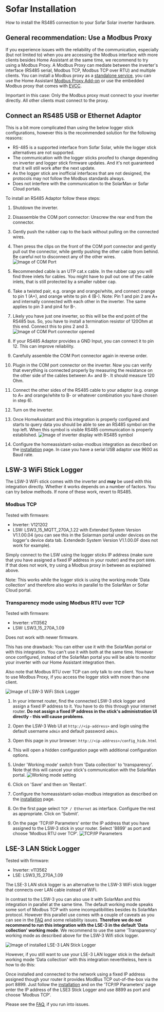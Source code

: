 # Sofar Installation

How to install the RS485 connection to your Sofar Solar inverter hardware.

## General recommendation: Use a Modbus Proxy

If you experience issues with the reliability of the communication, especially (but not limited to) when you are accessing the Modbus interface with more clients besides Home Assistant at the same time, we recommend to try using a Modbus Proxy. A Modbus Proxy can mediate between the inverter's interface (RS485 serial, Modbus TCP, Modbus TCP over RTU) and multiple clients. You can install a Modbus proxy as a [standalone service](https://github.com/tiagocoutinho/modbus-proxy), you can use the Home Assistant [Modbus Proxy Add-on](https://github.com/Akulatraxas/ha-modbusproxy) or use the embedded Modbus proxy that comes with [EVCC](https://docs.evcc.io/en/docs/reference/configuration/modbusproxy).

Important in this case: Only the Modbus proxy must connect to your inverter directly. All other clients must connect to the proxy.

## Connect an RS485 USB or Ethernet Adaptor

This is a bit more complicated than using the below logger stick configurations, however this is the recommended solution for the following reasons:

- RS-485 is a supported interface from Sofar Solar, while the logger stick alternatives are not supported.
- The communication with the logger sticks proofed to change depending on inverter and logger stick firmware updates. And it's not guaranteed that it will still work after the next update.
- As the logger stick are inofficial interfaces that are not designed, the protocols may not follow the Modbus standards always.
- Does not interfere with the communication to the SolarMan or Sofar Cloud portals.

To install an RS485 Adaptor follow these steps:

1. Shutdown the inverter.
2. Disassemble the COM port connector: Unscrew the rear end from the connector. 
3. Gently push the rubber cap to the back without pulling on the connected wires.
4. Then press the clips on the front of the COM port connector and gently pull out the connector, while gently pushing the other cable from behind. Be careful not to disconnect any of the other wires.
   ![Image of COM Port](images/installation-sofar-com-port.png)

5. Recommended cable is an UTP cat.x cable. In the rubber cap you will find three inlets for cables. You might have to pull out one of the cable inlets, that is still protected by a smaller rubber cap.
6. Take a twisted pair, e.g. orange and orange/white, and connect orange to pin 1 (A+), and orange white to pin 4 (B-). Note: Pin 1 and pin 2 are A+ and internally connected with each other in the inverter. The same applies to pin 3 and pin4 for B-.
7. Likely you have just one inverter, so this will be the end point of the RS485 bus. So, you have to install a termination resistor of 120Ohm at this end. Connect this to pins 2 and 3.
   ![Image of COM Port connector opened](images/installation-sofar-com-port-open.png)

8. If your RS485 Adaptor provides a GND Input, you can connect it to pin 12. This can improve reliability.
9. Carefully assemble the COM Port connector again in reverse order.
10. Plugin in the COM port connector on the inverter. Now you can verify that everything is connected properly by measuring the resistance on the other side of the cables between A+ and B-. It should measure 120 Ohm.
11. Connect the other sides of the RS485 cable to your adaptor (e.g. orange to A+ and orange/white to B- or whatever combination you have chosen in step 6).
12. Turn on the inverter.
13. Once HomeAssistant and this integration is properly configured and starts to query data you should be able to see an RS485 symbol on the top left. When this symbol is visible RS485 communication is properly established.
   ![Image of inverter display with RS485 symbol](images/installation-sofar-display.png)
14. Configure the homeassistant-solax-modbus integration as described on the [installation](installation.md) page. In case you have a serial USB adaptor use 9600 as Baud rate.

## LSW-3 WiFi Stick Logger

The LSW-3 WiFi stick comes with the inverter and **may** be used with this integration directly. Whether it works depends on a number of factors. You can try below methods. If none of these work, revert to RS485.

### Modbus TCP

Tested with firmware:
- Inverter: V121202
- LSW:  LSW3_15_MQTT_270A_1.22 with Extended System Version V1.1.00.04 (you can see this in the Solarman portal under devices on the logger's device data tab. Extendedn System Version V1.1.00.0F does not work for example).

Simply connect to the LSW using the logger sticks IP address (make sure that you have assigned a fixed IP address in your router) and the port `8899`. If that does not work, try using a Modbus proxy in between as explained above.

Note: This works while the logger stick is using the working mode 'Data collection' and therefore also works in parallel to the SolarMan or Sofar Cloud portal.


### Transparency mode using Modbus RTU over TCP

Tested with firmware:
- Inverter: v113562
- LSW:  LSW3_15_270A_1.09

Does not work with newer firmware.

This has one drawback: You can either use it with the SolarMan portal or with this integration. You can't use it with both at the same time. However once configured, instead of the SolarMan portal you will be able to monitor your inverter with our Home Assistant integration then.

Also note that Modbus RTU over TCP can only talk to one client. You have to use Modbus Proxy, if you access the logger stick with more than one client.

![Image of LSW-3 WiFi Stick Logger](images/adaptor-sofar-lsw3-wifi-logger.png)

1. In your internet router, find the connected LSW-3 stick logger and assign a fixed IP address to it. You have to do this through your internet router. **Do not assign a fixed IP address in the stick's administration UI directly - this will cause problems**.
2. Open the LSW-3 Web UI at `http://<ip-address>` and login using the default username `admin` and default password `admin`.
3. Open this page in your browser: `http://<ip-address>/config_hide.html`
4. This will open a hidden configuration page with additional configuration options.
5. Under 'Working mode' switch from 'Data collection' to 'transparency'. Note that this will cancel your stick's communication with the SolarMan portal.
   ![Working mode setting](images/installation-sofar-working-mode.png)

6. Click on 'Save' and then on 'Restart'.
7. Configure the homeassistant-solax-modbus integration as described on the [installation](installation.md) page.
8. On the first page select `TCP / Ethernet` as interface. Configure the rest as appropriate. Click on 'Submit'.
9. On the page 'TCP/IP Parameters' enter the IP address that you have assigned to the LSW-3 stick in your router. Select '8899' as port and choose 'Modbus RTU over TCP'.
   ![TCP/IP Parameters](images/installation-sofar-setup-tcpip.png) 

## LSE-3 LAN Stick Logger

Tested with firmware:
- Inverter: v113562
- LSE:  LSW3_15_270A_1.09

The LSE-3 LAN stick logger is an alternative to the LSW-3 WiFi stick logger that connects over LAN cable instead of WiFi. 

In contrast to the LSW-3 you can also use it with SolarMan and this integration in parallel at the same time. The default working mode speaks some sort of Modbus TCP with some incompatibilities besides its SolarMan protocol. However this parallel use comes with a couple of caveats as you can see in the [FAQ](./sofar-faq.md) and some reliability issues. **Therefore we do not recommend to run this integration with the LSE-3 in the default 'Data collection' working mode**. We recommend to use the same 'Transparency' working mode as described above for the LSW-3 Wifi stick logger.

![Image of installed LSE-3 LAN Stick Logger](images/installation-sofar-lse3-stick-logger.png)

However, if you still want to use your LSE-3 LAN logger stick in the default working mode 'Data collection' with this integration nevertheless, here is how to do this:

Once installed and connected to the network using a fixed IP address assigned though your router it provides ModBus TCP out-of-the-box via the port 8899. Just follow the [installation](installation.md) and on the 'TCP/IP Parameters' page enter the IP address of the LSE3 Stick Logger and use 8899 as port and choose 'Modbus TCP'.

Please see the [FAQ](./sofar-faq.md), if you run into issues.

